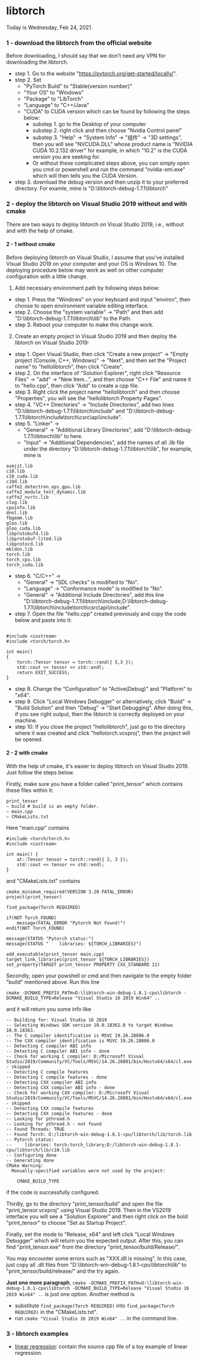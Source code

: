 # libtorch
Today is Wednesday, Feb 24, 2021.
### 1 - download the libtorch from the official website
Before downloading, I should say that we don't need any VPN for downloading the libtorch.
+ step 1. Go to the website "https://pytorch.org/get-started/locally/".
+ step 2. Set 
  + "PyTorch Build" to "Stable(version number)"
  + "Your OS" to "Windows"
  + "Package" to "LibTorch"
  + "Language" to "C++/Java"
  + "CUDA" to CUDA version which can be found by following the steps below:
    + substep 1. go to the Desktop of your computer
    + substep 2. right click and then choose "Nvidia Control panel"
    + substep 3. "Help" -> "System Info" -> "组件" -> "3D settings", then you will see "NVCUDA.DLL" whose product name is "NVIDIA CUDA 10.2.132 driver" for example, in which "10.2" is the CUDA version you are seeking for.
    + Or without these complicated steps above, you can simply open you cmd or powershell and run the command "nvidia-smi.exe" which will then tells you the CUDA Version.
+ step 3. download the debug version and then unzip it to your preferred directory. For examle, mine is "D:\libtorch-debug-1.7.1\libtorch"
### 2 - deploy the libtorch on Visual Studio 2019 without and with cmake
There are two ways to deploy libtorch on Visual Studio 2019, i.e., without and with the help of cmake.
#### 2 - 1 without cmake
Before deploying libtorch on Visual Studio, I assume that you've installed Visual Studio 2019 on your computer and your OS is Windows 10. The deploying procedure below may work as well on other computer configuration with a little change.

1. Add necessary environment path by following steps below:
+ step 1. Press the "Windows" on your keyboard and input "environ", then choose to open environment variable editing interface.
+ step 2. Choose the "system variable" -> "Path" and then add "D:\libtorch-debug-1.7.1\libtorch\lib" to the Path.
+ step 3. Reboot your computer to make this change work.

2. Create an empty project in Visual Studio 2019 and then deploy the libtorch on Visual Studio 2019:
+ step 1. Open Visual Studio, then click "Create a new project" -> "Empty project (Console, C++, Windows)" -> "Next", and then set the "Project name" to "hellolibtorch", then click "Create".
+ step 2. On the interface of "Solution Explorer", right click "Resource Files" -> "add" -> "New Item...", and then choose "C++ File" and name it to "hello.cpp", then click "Add" to create a cpp file.
+ step 3. Right click the project name "hellolibtorch" and then choose "Properties", you will see the "hellolibtorch Property Pages".
+ step 4. "VC++ Directories" -> "Include Directories", add two lines "D:\libtorch-debug-1.7.1\libtorch\include" and "D:\libtorch-debug-1.7.1\libtorch\include\torch\csrc\api\include".
+ step 5. "Linker" -> 
  + "General" -> "Additional Library Directories", add "D:\libtorch-debug-1.7.1\libtorch\lib" to here.
  + "Input" -> "Additional Dependencies", add the names of all .lib file under the directory "D:\libtorch-debug-1.7.1\libtorch\lib", for example, mine is 
```
asmjit.lib
c10.lib
c10_cuda.lib
c10d.lib
caffe2_detectron_ops_gpu.lib
caffe2_module_test_dynamic.lib
caffe2_nvrtc.lib
clog.lib
cpuinfo.lib
dnnl.lib
fbgemm.lib
gloo.lib
gloo_cuda.lib
libprotobufd.lib
libprotobuf-lited.lib
libprotocd.lib
mkldnn.lib
torch.lib
torch_cpu.lib
torch_cuda.lib
```
+ step 6. "C/C++" -> 
  +  "General" -> "SDL checks" is modified to "No".
  +  "Language" -> "Conformance mode" is modified to "No".
  +  "General" -> "Additional Include Directories", add this line "D:\libtorch-debug-1.7.1\libtorch\include;D:\libtorch-debug-1.7.1\libtorch\include\torch\csrc\api\include".
+ step 7. Open the file "hello.cpp" created previously and copy the code below and paste into it:
```

#include <iostream>
#include <torch/torch.h>
 
int main()
{
    torch::Tensor tensor = torch::rand({ 5,3 });
    std::cout << tensor << std::endl;
    return EXIT_SUCCESS;
}
```
+ step 8. Change the "Configuration" to "Active(Debug)" and "Platform" to "x64".
+ step 9. Click "Local Windows Debugger" or alternatively, click "Build" -> "Build Solution" and then "Debug" -> "Start Debugging". After doing this, if you see right output, then the libtorch is correctly deployed on your machine.
+ step 10. If you close the project "hellolibtorch", just go to the directory where it was created and click "hellotorch.vcxproj", then the project will be opened.
#### 2 - 2 with cmake
With the help of cmake, it's easier to deploy libtorch on Visual Studio 2019. Just follow the steps below.

Firstly, make sure you have a folder called "print_tensor" which contains these files within it:
```
print_tensor
— build # build is an empty folder.
— main.cpp
— CMakeLists.txt
```
Here "main.cpp" contains
```
#include <torch/torch.h>
#include <iostream>

int main() {
	at::Tensor tensor = torch::rand({ 2, 3 });
	std::cout << tensor << std::endl;
}
```
and "CMakeLists.txt" contains
```
cmake_minimum_required(VERSION 3.20 FATAL_ERROR)
project(print_tensor)

find_package(Torch REQUIRED)

if(NOT Torch_FOUND)
    message(FATAL_ERROR "Pytorch Not Found!")
endif(NOT Torch_FOUND)

message(STATUS "Pytorch status:")
message(STATUS "    libraries: ${TORCH_LIBRARIES}")

add_executable(print_tensor main.cpp)
target_link_libraries(print_tensor ${TORCH_LIBRARIES})
set_property(TARGET print_tensor PROPERTY CXX_STANDARD 11)
```

Secondly, open your powshell or cmd and then navigate to the empty folder "build" mentioned above. Run this line 
```
cmake -DCMAKE_PREFIX_PATH=D:\libtorch-win-debug-1.8.1-cpu\libtorch -DCMAKE_BUILD_TYPE=Release "Visual Studio 16 2019 Win64" ..
```
and it will return you some info like
```
-- Building for: Visual Studio 16 2019
-- Selecting Windows SDK version 10.0.18362.0 to target Windows 10.0.18363.
-- The C compiler identification is MSVC 19.26.28806.0
-- The CXX compiler identification is MSVC 19.26.28806.0
-- Detecting C compiler ABI info
-- Detecting C compiler ABI info - done
-- Check for working C compiler: D:/Microsoft Visual Studio/2019/Community/VC/Tools/MSVC/14.26.28801/bin/Hostx64/x64/cl.exe - skipped
-- Detecting C compile features
-- Detecting C compile features - done
-- Detecting CXX compiler ABI info
-- Detecting CXX compiler ABI info - done
-- Check for working CXX compiler: D:/Microsoft Visual Studio/2019/Community/VC/Tools/MSVC/14.26.28801/bin/Hostx64/x64/cl.exe - skipped
-- Detecting CXX compile features
-- Detecting CXX compile features - done
-- Looking for pthread.h
-- Looking for pthread.h - not found
-- Found Threads: TRUE
-- Found Torch: D:/libtorch-win-debug-1.8.1-cpu/libtorch/lib/torch.lib
-- Pytorch status:
--     libraries: torch;torch_library;D:/libtorch-win-debug-1.8.1-cpu/libtorch/lib/c10.lib
-- Configuring done
-- Generating done
CMake Warning:
  Manually-specified variables were not used by the project:

    CMAKE_BUILD_TYPE
```
if the code is successfully configured.

Thirdly, go to the directory "print_tensor/build" and open the file "print_tensor.vcxproj" using Visual Studio 2019. Then in the VS2019 interface you will see a "Solution Explorer" and then right click on the bold "print_tensor" to choose "Set as Startup Project".

Finally, set the mode to "Release, x64" and left click "Local Windows Debugger" which will return you the expected output. After this, you can find "print_tensor.exe" from the directory "print_tensor/build/Release/".

You may encounter some errors such as "XXX.dll is missing". In this case, just copy all .dll files from "D:\libtorch-win-debug-1.8.1-cpu\libtorch\lib" to "print_tensor/build/release/" and the try again.

**Just one more paragraph**, `cmake -DCMAKE_PREFIX_PATH=D:\libtorch-win-debug-1.8.1-cpu\libtorch -DCMAKE_BUILD_TYPE=Release "Visual Studio 16 2019 Win64" ..` is just one option. Another method is
+ substitute `find_package(Torch REQUIRED)` into `find_package(Torch REQUIRED)` in the "CMakeLists.txt".
+ run `cmake "Visual Studio 16 2019 Win64" ..` in the command line.
### 3 - libtorch examples
+ [linear regression](https://github.com/suzyi/cpp/blob/master/deep-learning/linearRegression.cpp): contain the source cpp file of a toy example of linear regression.

